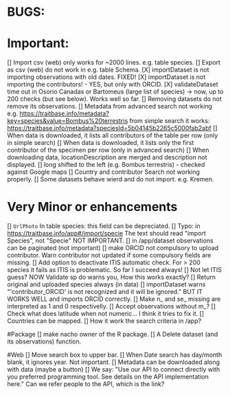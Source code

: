 # BUGS:

# Important:
[] Import csv (web) only works for ~2000 lines. e.g. table species.
[] Export as csv (web) do not work in e.g. table Schema.
[X] importDataset is not importing observations with old dates. FIXED!
[X] importDataset is not importing the contributors!  - YES, but only with ORCID.
[X] validateDataset time out in Osorio Canadas or Bartomeus (large list of species) -> now, up to 200 checks (but see below). Works well so far.
[] Removing datasets do not remove its observations.
[] Metadata from advanced search not working e.g. https://traitbase.info/metadata?key=species&value=Bombus%20terrestris 
from simple search it works: https://traitbase.info/metadata?speciesId=5b04145b2265c5000fab2abf
[] When data is downloaded, it lists all contributors of the table per row (only in simple search)
[] When data is downloaded, it lists only the first contributor of the specimen per row (only in advanced search)
[] When downloading data, locationDescription are merged and description not displayed.
[] long shifted to the left (e.g. Bombus terrestris) - checked against Google maps
[] Country and contributor Search not working properly.
[] Some datasets behave wierd and do not import. e.g. Kremen.

# Very Minor or enhancements
[] `UrlPhoto` In table species: this field can be depreciated.
[] Typo: in https://traitbase.info/app#/import/specie The text should read "import Species", not "Specie" NOT IMPORTANT.
[] in /app/dataset observations can be paginated (not important)
[] make ORCID not compulsory to upload contributor. Warn contributor not updated if some compulsory fields are missing. 
[] Add option to deactivate ITIS automatic check. For > 200 species it fails as ITIS is problematic. So far I succeed always!
[] Not let ITIS guess? NOW Validate sp do warns you, How this works exactly? 
[] Return original and uploaded species always (in data)
[] importDataset warns "'contributor_ORCID' is not recognized and it will be ignored." BUT IT WORKS WELL and imports ORCID correctly.
[] Make n_ and se_ missing are interpreted as 1 and 0 respectivelly.
[] Accept observations without m_?
[] Check what does latitude when not numeric... I think it tries to fix it.
[] Countries can be mapped.
[] How it work the search criteria in /app?

#Package
[] make nacho owner of the R package.
[] A Delete dataset (and its observations) function.

#Web
[] Move search box to upper bar.
[] When Date search has day/month blank, it ignores year. Not important.
[] Metadata can be downloaded along with data (maybe a button)
[] We say: "Use our API to connect directly with you preferred programming tool. See details on the API implementation here." Can we refer people to the API, which is the link?
